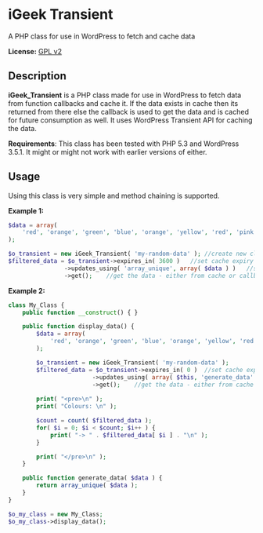 iGeek Transient
===============

A PHP class for use in WordPress to fetch and cache data

**License:** [GPL v2](http://www.gnu.org/licenses/gpl-2.0.html)

## Description ##

**iGeek_Transient** is a PHP class made for use in WordPress to fetch data from function callbacks and cache it. If the data exists in cache then its returned from there else the callback is used to get the data and is cached for future consumption as well. It uses WordPress Transient API for caching the data.

**Requirements**: This class has been tested with PHP 5.3 and WordPress 3.5.1. It might or might not work with earlier versions of either.

## Usage ##

Using this class is very simple and method chaining is supported.

**Example 1:**

```php
$data = array(
	'red', 'orange', 'green', 'blue', 'orange', 'yellow', 'red', 'pink'
);

$o_transient = new iGeek_Transient( 'my-random-data' );	//create new class object and pass a unique key to it for associating with cache
$filtered_data = $o_transient->expires_in( 3600 )	//set cache expiry to one hour
				->updates_using( 'array_unique', array( $data ) )	//set callback to get data from and all parameters for it should be in an array
				->get();	//get the data - either from cache or callback
```

**Example 2:**

```php
class My_Class {
	public function __construct() { }

	public function display_data() {
		$data = array(
			'red', 'orange', 'green', 'blue', 'orange', 'yellow', 'red', 'pink'
		);

		$o_transient = new iGeek_Transient( 'my-random-data' );
		$filtered_data = $o_transient->expires_in( 0 )	//set cache expiry to zero, we don't want our data cached
						->updates_using( array( $this, 'generate_data' ), array( $data ) )	//set callback to get data from and all parameters for it should be in an array
						->get();	//get the data - either from cache or callback
		
		print( "<pre>\n" );
		print( "Colours: \n" );

		$count = count( $filtered_data );
		for( $i = 0; $i < $count; $i++ ) {
			print( "-> " . $filtered_data[ $i ] . "\n" );
		}

		print( "</pre>\n" );
	}

	public function generate_data( $data ) {
		return array_unique( $data );
	}
}

$o_my_class = new My_Class;
$o_my_class->display_data();
```

